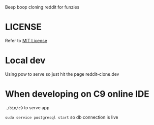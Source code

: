 Beep boop cloning reddit for funzies

# LICENSE

Refer to [MIT License](https://github.com/jonwho/reddit-clone/blob/master/LICENSE.txt)

# Local dev
Using pow to serve so just hit the page reddit-clone.dev

# When developing on C9 online IDE
`./bin/c9` to serve app

`sudo service postgresql start` so db connection is live
